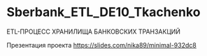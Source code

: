 # Sberbank_ETL_DE10_Tkachenko
 ETL-ПРОЦЕСС ХРАНИЛИЩА БАНКОВСКИХ ТРАНЗАКЦИЙ  
 
Презентация проекта 
https://slides.com/nika89/minimal-932dc8
